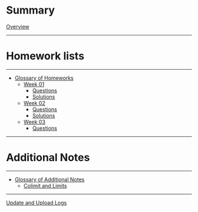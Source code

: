 # Summary
[Overview](./home.md)

---
# Homework lists
---
- [Glossary of Homeworks](./hw/gloss_hw.md)
    - [Week 01](./hw/week_01/home.md)
        - [Questions](./hw/week_01/qtns.md)
        - [Solutions](./hw/week_01/sltn.md)
    - [Week 02](./hw/week_02/home.md)
        - [Questions](./hw/week_02/qtns.md)
        - [Solutions]()
    - [Week 03](./hw/week_03/home.md)
        - [Questions](./hw/week_03/qtns.md)
        <!-- - [Solutions]() -->
    <!-- - [Week 04]()
        - [Questions]()
        - [Solutions]()
    - [Week 05]()
        - [Questions]()
        - [Solutions]()
    - [Week 06]()
        - [Questions]()
        - [Solutions]()
    - [Week 07]()
        - [Questions]()
        - [Solutions]()
    - [Week 08]()
        - [Questions]()
        - [Solutions]()
    - [Week 09]()
        - [Questions]()
        - [Solutions]()
    - [Week 10]()
        - [Questions]()
        - [Solutions]()
    - [Week 11]()
        - [Questions]()
        - [Solutions]()
    - [Week 12]()
        - [Questions]()
        - [Solutions]()
    - [Week 13]()
        - [Questions]()
        - [Solutions]()
    - [Week 14]()
        - [Questions]()
        - [Solutions]()
    - [Week 15]()
        - [Questions]()
        - [Solutions]()
    - [Week 16]()
        - [Questions]()
        - [Solutions]() -->

---
# Additional Notes
---
- [Glossary of Additional Notes](./notes/files.md)
    - [Colimit and Limits]()
    <!-- - [Colimit and Limits](./notes/colim.md) -->
---

[Update and Upload Logs](./logs.md)